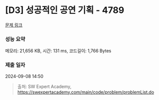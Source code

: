 # [D3] 성공적인 공연 기획 - 4789 

[문제 링크](https://swexpertacademy.com/main/code/problem/problemDetail.do?contestProbId=AWS2dSgKA8MDFAVT) 

### 성능 요약

메모리: 21,656 KB, 시간: 131 ms, 코드길이: 1,766 Bytes

### 제출 일자

2024-09-08 14:50



> 출처: SW Expert Academy, https://swexpertacademy.com/main/code/problem/problemList.do